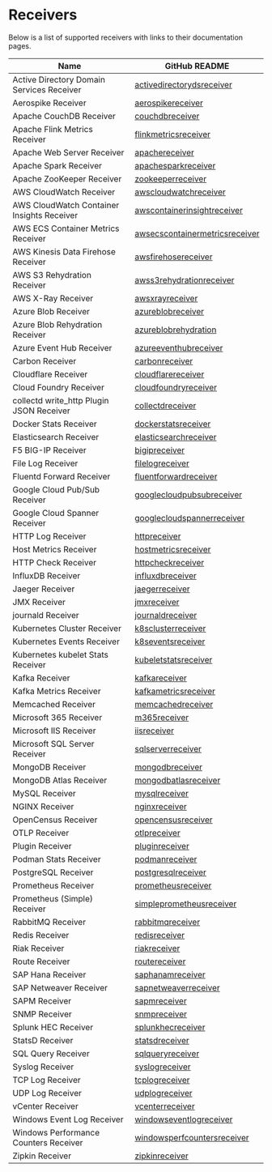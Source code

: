 # Receivers

Below is a list of supported receivers with links to their documentation pages.

| Name                                       | GitHub README                                                                                                                                                      |
| ------------------------------------------ | ------------------------------------------------------------------------------------------------------------------------------------------------------------------ |
| Active Directory Domain Services Receiver  | [activedirectorydsreceiver](https://github.com/open-telemetry/opentelemetry-collector-contrib/blob/v0.107.0/receiver/activedirectorydsreceiver/README.md)           |
| Aerospike Receiver                         | [aerospikereceiver](https://github.com/open-telemetry/opentelemetry-collector-contrib/blob/v0.107.0/receiver/aerospikereceiver/README.md)                           |
| Apache CouchDB Receiver                    | [couchdbreceiver](https://github.com/open-telemetry/opentelemetry-collector-contrib/blob/v0.107.0/receiver/couchdbreceiver/README.md)                               |
| Apache Flink Metrics Receiver              | [flinkmetricsreceiver](https://github.com/open-telemetry/opentelemetry-collector-contrib/blob/v0.107.0/receiver/flinkmetricsreceiver/README.md)                     |
| Apache Web Server Receiver                 | [apachereceiver](https://github.com/open-telemetry/opentelemetry-collector-contrib/blob/v0.107.0/receiver/apachereceiver/README.md)                                 |
| Apache Spark Receiver                      | [apachesparkreceiver](https://github.com/open-telemetry/opentelemetry-collector-contrib/blob/v0.107.0/receiver/apachesparkreceiver/README.md)                       |
| Apache ZooKeeper Receiver                  | [zookeeperreceiver](https://github.com/open-telemetry/opentelemetry-collector-contrib/blob/v0.107.0/receiver/zookeeperreceiver/README.md)                           |
| AWS CloudWatch Receiver                    | [awscloudwatchreceiver](https://github.com/open-telemetry/opentelemetry-collector-contrib/blob/v0.107.0/receiver/awscloudwatchreceiver/README.md)                   |
| AWS CloudWatch Container Insights Receiver | [awscontainerinsightreceiver](https://github.com/open-telemetry/opentelemetry-collector-contrib/blob/v0.107.0/receiver/awscontainerinsightreceiver/README.md)       |
| AWS ECS Container Metrics Receiver         | [awsecscontainermetricsreceiver](https://github.com/open-telemetry/opentelemetry-collector-contrib/blob/v0.107.0/receiver/awsecscontainermetricsreceiver/README.md) |
| AWS Kinesis Data Firehose Receiver         | [awsfirehosereceiver](https://github.com/open-telemetry/opentelemetry-collector-contrib/blob/v0.107.0/receiver/awsfirehosereceiver/README.md)                       |
| AWS S3 Rehydration Receiver                | [awss3rehydrationreceiver](../receiver/awss3rehydrationreceiver/README.md)                                                                                         |
| AWS X-Ray Receiver                         | [awsxrayreceiver](https://github.com/open-telemetry/opentelemetry-collector-contrib/blob/v0.107.0/receiver/awsxrayreceiver/README.md)                               |
| Azure Blob Receiver                        | [azureblobreceiver](https://github.com/open-telemetry/opentelemetry-collector-contrib/blob/v0.107.0/receiver/azureblobreceiver/README.md)                           |
| Azure Blob Rehydration Receiver            | [azureblobrehydration](../receiver/azureblobrehydrationreceiver/README.md)                                                                                         |
| Azure Event Hub Receiver                   | [azureeventhubreceiver](https://github.com/open-telemetry/opentelemetry-collector-contrib/blob/v0.107.0/receiver/azureeventhubreceiver/README.md)                   |
| Carbon Receiver                            | [carbonreceiver](https://github.com/open-telemetry/opentelemetry-collector-contrib/blob/v0.107.0/receiver/carbonreceiver/README.md)                                 |
| Cloudflare Receiver                        | [cloudflarereceiver](https://github.com/open-telemetry/opentelemetry-collector-contrib/blob/v0.107.0/receiver/cloudflarereceiver/README.md)                         |
| Cloud Foundry Receiver                     | [cloudfoundryreceiver](https://github.com/open-telemetry/opentelemetry-collector-contrib/blob/v0.107.0/receiver/cloudfoundryreceiver/README.md)                     |
| collectd write_http Plugin JSON Receiver   | [collectdreceiver](https://github.com/open-telemetry/opentelemetry-collector-contrib/blob/v0.107.0/receiver/collectdreceiver/README.md)                             |
| Docker Stats Receiver                      | [dockerstatsreceiver](https://github.com/open-telemetry/opentelemetry-collector-contrib/blob/v0.107.0/receiver/dockerstatsreceiver/README.md)                       |
| Elasticsearch Receiver                     | [elasticsearchreceiver](https://github.com/open-telemetry/opentelemetry-collector-contrib/blob/v0.107.0/receiver/elasticsearchreceiver/README.md)                   |
| F5 BIG-IP Receiver                         | [bigipreceiver](https://github.com/open-telemetry/opentelemetry-collector-contrib/blob/v0.107.0/receiver/bigipreceiver/README.md)                                   |
| File Log Receiver                          | [filelogreceiver](https://github.com/open-telemetry/opentelemetry-collector-contrib/blob/v0.107.0/receiver/filelogreceiver/README.md)                               |
| Fluentd Forward Receiver                   | [fluentforwardreceiver](https://github.com/open-telemetry/opentelemetry-collector-contrib/blob/v0.107.0/receiver/fluentforwardreceiver/README.md)                   |
| Google Cloud Pub/Sub Receiver              | [googlecloudpubsubreceiver](https://github.com/open-telemetry/opentelemetry-collector-contrib/blob/v0.107.0/receiver/googlecloudpubsubreceiver/README.md)           |
| Google Cloud Spanner Receiver              | [googlecloudspannerreceiver](https://github.com/open-telemetry/opentelemetry-collector-contrib/blob/v0.107.0/receiver/googlecloudspannerreceiver/README.md)         |
| HTTP Log Receiver                          | [httpreceiver](../receiver/httpreceiver/README.md)                                                                                                                 |
| Host Metrics Receiver                      | [hostmetricsreceiver](https://github.com/open-telemetry/opentelemetry-collector-contrib/blob/v0.107.0/receiver/hostmetricsreceiver/README.md)                       |
| HTTP Check Receiver                        | [httpcheckreceiver](https://github.com/open-telemetry/opentelemetry-collector-contrib/blob/v0.107.0/receiver/httpcheckreceiver/README.md)                           |
| InfluxDB Receiver                          | [influxdbreceiver](https://github.com/open-telemetry/opentelemetry-collector-contrib/blob/v0.107.0/receiver/influxdbreceiver/README.md)                             |
| Jaeger Receiver                            | [jaegerreceiver](https://github.com/open-telemetry/opentelemetry-collector-contrib/blob/v0.107.0/receiver/jaegerreceiver/README.md)                                 |
| JMX Receiver                               | [jmxreceiver](https://github.com/open-telemetry/opentelemetry-collector-contrib/blob/v0.107.0/receiver/jmxreceiver/README.md)                                       |
| journald Receiver                          | [journaldreceiver](https://github.com/open-telemetry/opentelemetry-collector-contrib/blob/v0.107.0/receiver/journaldreceiver/README.md)                             |
| Kubernetes Cluster Receiver                | [k8sclusterreceiver](https://github.com/open-telemetry/opentelemetry-collector-contrib/blob/v0.107.0/receiver/k8sclusterreceiver/README.md)                         |
| Kubernetes Events Receiver                 | [k8seventsreceiver](https://github.com/open-telemetry/opentelemetry-collector-contrib/blob/v0.107.0/receiver/k8seventsreceiver/README.md)                           |
| Kubernetes kubelet Stats Receiver          | [kubeletstatsreceiver](https://github.com/open-telemetry/opentelemetry-collector-contrib/blob/v0.107.0/receiver/kubeletstatsreceiver/README.md)                     |
| Kafka Receiver                             | [kafkareceiver](https://github.com/open-telemetry/opentelemetry-collector-contrib/blob/v0.107.0/receiver/kafkareceiver/README.md)                                   |
| Kafka Metrics Receiver                     | [kafkametricsreceiver](https://github.com/open-telemetry/opentelemetry-collector-contrib/blob/v0.107.0/receiver/kafkametricsreceiver/README.md)                     |
| Memcached Receiver                         | [memcachedreceiver](https://github.com/open-telemetry/opentelemetry-collector-contrib/blob/v0.107.0/receiver/memcachedreceiver/README.md)                           |
| Microsoft 365 Receiver                     | [m365receiver](../receiver/m365receiver/README.md)                                                                                                                 |
| Microsoft IIS Receiver                     | [iisreceiver](https://github.com/open-telemetry/opentelemetry-collector-contrib/blob/v0.107.0/receiver/iisreceiver/README.md)                                       |
| Microsoft SQL Server Receiver              | [sqlserverreceiver](https://github.com/open-telemetry/opentelemetry-collector-contrib/blob/v0.107.0/receiver/sqlserverreceiver/README.md)                           |
| MongoDB Receiver                           | [mongodbreceiver](https://github.com/open-telemetry/opentelemetry-collector-contrib/blob/v0.107.0/receiver/mongodbreceiver/README.md)                               |
| MongoDB Atlas Receiver                     | [mongodbatlasreceiver](https://github.com/open-telemetry/opentelemetry-collector-contrib/blob/v0.107.0/receiver/mongodbatlasreceiver/README.md)                     |
| MySQL Receiver                             | [mysqlreceiver](https://github.com/open-telemetry/opentelemetry-collector-contrib/blob/v0.107.0/receiver/mysqlreceiver/README.md)                                   |
| NGINX Receiver                             | [nginxreceiver](https://github.com/open-telemetry/opentelemetry-collector-contrib/blob/v0.107.0/receiver/nginxreceiver/README.md)                                   |
| OpenCensus Receiver                        | [opencensusreceiver](https://github.com/open-telemetry/opentelemetry-collector-contrib/blob/v0.107.0/receiver/opencensusreceiver/README.md)                         |
| OTLP Receiver                              | [otlpreceiver](https://github.com/open-telemetry/opentelemetry-collector/blob/v0.107.0/receiver/otlpreceiver/README.md)                                             |
| Plugin Receiver                            | [pluginreceiver](../receiver/pluginreceiver/README.md)                                                                                                             |
| Podman Stats Receiver                      | [podmanreceiver](https://github.com/open-telemetry/opentelemetry-collector-contrib/blob/v0.107.0/receiver/podmanreceiver/README.md)                                 |
| PostgreSQL Receiver                        | [postgresqlreceiver](https://github.com/open-telemetry/opentelemetry-collector-contrib/blob/v0.107.0/receiver/postgresqlreceiver/README.md)                         |
| Prometheus Receiver                        | [prometheusreceiver](https://github.com/open-telemetry/opentelemetry-collector-contrib/blob/v0.107.0/receiver/prometheusreceiver/README.md)                         |
| Prometheus (Simple) Receiver               | [simpleprometheusreceiver](https://github.com/open-telemetry/opentelemetry-collector-contrib/blob/v0.107.0/receiver/simpleprometheusreceiver/README.md)             |
| RabbitMQ Receiver                          | [rabbitmqreceiver](https://github.com/open-telemetry/opentelemetry-collector-contrib/blob/v0.107.0/receiver/rabbitmqreceiver/README.md)                             |
| Redis Receiver                             | [redisreceiver](https://github.com/open-telemetry/opentelemetry-collector-contrib/blob/v0.107.0/receiver/redisreceiver/README.md)                                   |
| Riak Receiver                              | [riakreceiver](https://github.com/open-telemetry/opentelemetry-collector-contrib/blob/v0.107.0/receiver/riakreceiver/README.md)                                     |
| Route Receiver                             | [routereceiver](../receiver/routereceiver/README.md)                                                                                                               |
| SAP Hana Receiver                          | [saphanamreceiver](https://github.com/open-telemetry/opentelemetry-collector-contrib/blob/v0.107.0/receiver/saphanareceiver)                                        |
| SAP Netweaver Receiver                     | [sapnetweaverreceiver](../receiver/sapnetweaverreceiver/README.md)                                                                                                 |
| SAPM Receiver                              | [sapmreceiver](https://github.com/open-telemetry/opentelemetry-collector-contrib/blob/v0.107.0/receiver/sapmreceiver/README.md)                                     |
| SNMP Receiver                              | [snmpreceiver](https://github.com/open-telemetry/opentelemetry-collector-contrib/blob/v0.107.0/receiver/snmpreceiver/README.md)                                     |
| Splunk HEC Receiver                        | [splunkhecreceiver](https://github.com/open-telemetry/opentelemetry-collector-contrib/blob/v0.107.0/receiver/splunkhecreceiver/README.md)                           |
| StatsD Receiver                            | [statsdreceiver](https://github.com/open-telemetry/opentelemetry-collector-contrib/blob/v0.107.0/receiver/statsdreceiver/README.md)                                 |
| SQL Query Receiver                         | [sqlqueryreceiver](https://github.com/open-telemetry/opentelemetry-collector-contrib/blob/v0.107.0/receiver/sqlqueryreceiver/README.md)                             |
| Syslog Receiver                            | [syslogreceiver](https://github.com/open-telemetry/opentelemetry-collector-contrib/blob/v0.107.0/receiver/syslogreceiver/README.md)                                 |
| TCP Log Receiver                           | [tcplogreceiver](https://github.com/open-telemetry/opentelemetry-collector-contrib/blob/v0.107.0/receiver/tcplogreceiver/README.md)                                 |
| UDP Log Receiver                           | [udplogreceiver](https://github.com/open-telemetry/opentelemetry-collector-contrib/blob/v0.107.0/receiver/udplogreceiver/README.md)                                 |
| vCenter Receiver                           | [vcenterreceiver](https://github.com/open-telemetry/opentelemetry-collector-contrib/blob/v0.107.0/receiver/vcenterreceiver/README.md)                               |
| Windows Event Log Receiver                 | [windowseventlogreceiver](https://github.com/open-telemetry/opentelemetry-collector-contrib/blob/v0.107.0/receiver/windowseventlogreceiver/README.md)               |
| Windows Performance Counters Receiver      | [windowsperfcountersreceiver](https://github.com/open-telemetry/opentelemetry-collector-contrib/blob/v0.107.0/receiver/windowsperfcountersreceiver/README.md)       |
| Zipkin Receiver                            | [zipkinreceiver](https://github.com/open-telemetry/opentelemetry-collector-contrib/blob/v0.107.0/receiver/zipkinreceiver/README.md)                                 |
